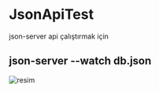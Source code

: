 # JsonApiTest

json-server api çalıştırmak için

## json-server --watch db.json

![resim](https://user-images.githubusercontent.com/193318/121808287-60545b80-cc60-11eb-8a21-0d535157499e.png)


